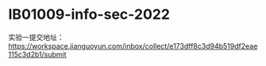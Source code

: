 # IB01009-info-sec-2022

实验一提交地址： https://workspace.jianguoyun.com/inbox/collect/e173dff8c3d94b519df2eae115c3d2b1/submit
